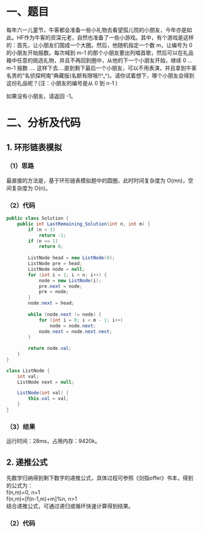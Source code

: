 # 一、题目
每年六一儿童节，牛客都会准备一些小礼物去看望孤儿院的小朋友，今年亦是如此。HF作为牛客的资深元老，自然也准备了一些小游戏。其中，有个游戏是这样的：首先，让小朋友们围成一个大圈。然后，他随机指定一个数 m，让编号为 0 的小朋友开始报数。每次喊到 m-1 的那个小朋友要出列唱首歌，然后可以在礼品箱中任意的挑选礼物，并且不再回到圈中，从他的下一个小朋友开始，继续 0 ... m-1 报数 .... 这样下去....直到剩下最后一个小朋友，可以不用表演，并且拿到牛客名贵的“名侦探柯南”典藏版(名额有限哦!!^_^)。请你试着想下，哪个小朋友会得到这份礼品呢？(注：小朋友的编号是从 0 到 n-1 )  
  
如果没有小朋友，请返回 -1。  
# 二、分析及代码
## 1. 环形链表模拟
### （1）思路
最直接的方法是，基于环形链表模拟题中的圆圈，此时时间复杂度为 O(mn)，空间复杂度为 O(n)。  
### （2）代码
```java
public class Solution {
    public int LastRemaining_Solution(int n, int m) {
        if (n < 1)
            return -1;
        if (n == 1)
            return 0;
        
        ListNode head = new ListNode(0);
        ListNode pre = head;
        ListNode node = null;
        for (int i = 1; i < n; i++) {
            node = new ListNode(i);
            pre.next = node;
            pre = node;
        }
        node.next = head;
        
        while (node.next != node) {
            for (int i = 0; i < m - 1; i++)
                node = node.next;
            node.next = node.next.next;
        }
        
        return node.val;
    }
}

class ListNode {
    int val;
    ListNode next = null;

    ListNode(int val) {
        this.val = val;
    }
}
```
### （3）结果
运行时间：28ms，占用内存：9420k。    
## 2. 递推公式
先数学归纳得到剩下数字的递推公式，具体过程可参照《剑指offer》书本，得到的公式为：  
f(n,m)=0, n=1  
f(n,m)=[f(n-1,m)+m]%n, n>1  
结合递推公式，可通过递归或循环快速计算得到结果。  
### （2）代码
```java
